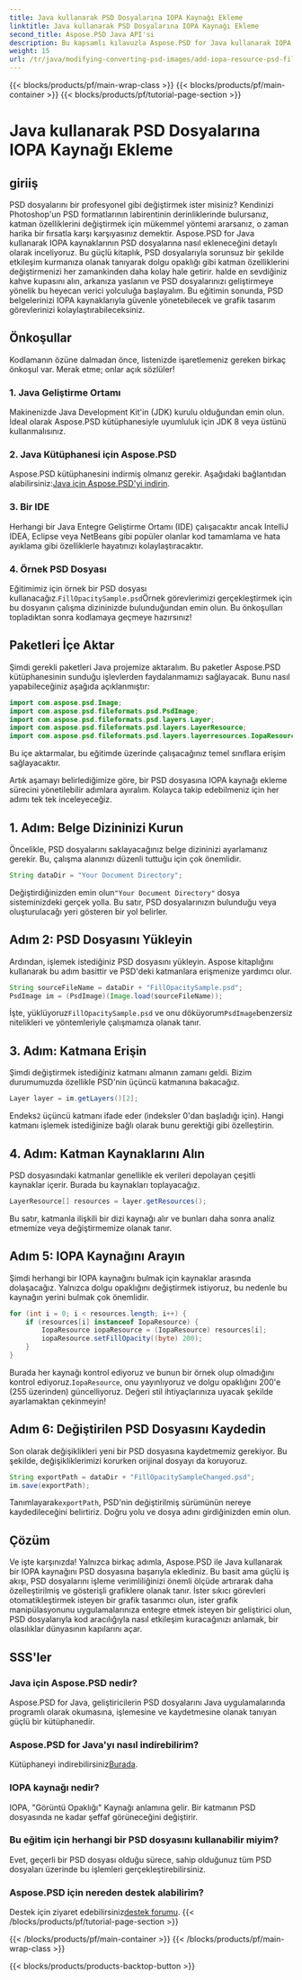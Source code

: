 ```yaml
---
title: Java kullanarak PSD Dosyalarına IOPA Kaynağı Ekleme
linktitle: Java kullanarak PSD Dosyalarına IOPA Kaynağı Ekleme
second_title: Aspose.PSD Java API'si
description: Bu kapsamlı kılavuzla Aspose.PSD for Java kullanarak IOPA kaynaklarını PSD dosyalarına nasıl ekleyeceğinizi öğrenin. Etkili grafik manipülasyonu için basit adımlar.
weight: 15
url: /tr/java/modifying-converting-psd-images/add-iopa-resource-psd-files/
---
```


{{< blocks/products/pf/main-wrap-class >}}
{{< blocks/products/pf/main-container >}}
{{< blocks/products/pf/tutorial-page-section >}}

# Java kullanarak PSD Dosyalarına IOPA Kaynağı Ekleme

## giriiş
PSD dosyalarını bir profesyonel gibi değiştirmek ister misiniz? Kendinizi Photoshop'un PSD formatlarının labirentinin derinliklerinde bulursanız, katman özelliklerini değiştirmek için mükemmel yöntemi ararsanız, o zaman harika bir fırsatla karşı karşıyasınız demektir. Aspose.PSD for Java kullanarak IOPA kaynaklarının PSD dosyalarına nasıl ekleneceğini detaylı olarak inceliyoruz. Bu güçlü kitaplık, PSD dosyalarıyla sorunsuz bir şekilde etkileşim kurmanıza olanak tanıyarak dolgu opaklığı gibi katman özelliklerini değiştirmenizi her zamankinden daha kolay hale getirir.
halde en sevdiğiniz kahve kupasını alın, arkanıza yaslanın ve PSD dosyalarınızı geliştirmeye yönelik bu heyecan verici yolculuğa başlayalım. Bu eğitimin sonunda, PSD belgelerinizi IOPA kaynaklarıyla güvenle yönetebilecek ve grafik tasarım görevlerinizi kolaylaştırabileceksiniz.
## Önkoşullar
Kodlamanın özüne dalmadan önce, listenizde işaretlemeniz gereken birkaç önkoşul var. Merak etme; onlar açık sözlüler!
### 1. Java Geliştirme Ortamı
Makinenizde Java Development Kit'in (JDK) kurulu olduğundan emin olun. İdeal olarak Aspose.PSD kütüphanesiyle uyumluluk için JDK 8 veya üstünü kullanmalısınız. 
### 2. Java Kütüphanesi için Aspose.PSD
 Aspose.PSD kütüphanesini indirmiş olmanız gerekir. Aşağıdaki bağlantıdan alabilirsiniz:[Java için Aspose.PSD'yi indirin](https://releases.aspose.com/psd/java/).
### 3. Bir IDE
Herhangi bir Java Entegre Geliştirme Ortamı (IDE) çalışacaktır ancak IntelliJ IDEA, Eclipse veya NetBeans gibi popüler olanlar kod tamamlama ve hata ayıklama gibi özelliklerle hayatınızı kolaylaştıracaktır.
### 4. Örnek PSD Dosyası
 Eğitimimiz için örnek bir PSD dosyası kullanacağız.`FillOpacitySample.psd`Örnek görevlerimizi gerçekleştirmek için bu dosyanın çalışma dizininizde bulunduğundan emin olun.
Bu önkoşulları topladıktan sonra kodlamaya geçmeye hazırsınız!
## Paketleri İçe Aktar
Şimdi gerekli paketleri Java projemize aktaralım. Bu paketler Aspose.PSD kütüphanesinin sunduğu işlevlerden faydalanmamızı sağlayacak.
Bunu nasıl yapabileceğiniz aşağıda açıklanmıştır:
```java
import com.aspose.psd.Image;
import com.aspose.psd.fileformats.psd.PsdImage;
import com.aspose.psd.fileformats.psd.layers.Layer;
import com.aspose.psd.fileformats.psd.layers.LayerResource;
import com.aspose.psd.fileformats.psd.layers.layerresources.IopaResource;
```
Bu içe aktarmalar, bu eğitimde üzerinde çalışacağınız temel sınıflara erişim sağlayacaktır. 

Artık aşamayı belirlediğimize göre, bir PSD dosyasına IOPA kaynağı ekleme sürecini yönetilebilir adımlara ayıralım. Kolayca takip edebilmeniz için her adımı tek tek inceleyeceğiz.
## 1. Adım: Belge Dizininizi Kurun
Öncelikle, PSD dosyalarını saklayacağınız belge dizininizi ayarlamanız gerekir. Bu, çalışma alanınızı düzenli tuttuğu için çok önemlidir.
```java
String dataDir = "Your Document Directory";
```
 Değiştirdiğinizden emin olun`"Your Document Directory"` dosya sisteminizdeki gerçek yolla. Bu satır, PSD dosyalarınızın bulunduğu veya oluşturulacağı yeri gösteren bir yol belirler.
## Adım 2: PSD Dosyasını Yükleyin 
Ardından, işlemek istediğiniz PSD dosyasını yükleyin. Aspose kitaplığını kullanarak bu adım basittir ve PSD'deki katmanlara erişmenize yardımcı olur.
```java
String sourceFileName = dataDir + "FillOpacitySample.psd";
PsdImage im = (PsdImage)(Image.load(sourceFileName));
```
 İşte, yüklüyoruz`FillOpacitySample.psd` ve onu döküyorum`PsdImage`benzersiz nitelikleri ve yöntemleriyle çalışmamıza olanak tanır. 
## 3. Adım: Katmana Erişin 
Şimdi değiştirmek istediğiniz katmanı almanın zamanı geldi. Bizim durumumuzda özellikle PSD'nin üçüncü katmanına bakacağız.
```java
Layer layer = im.getLayers()[2];
```
 Endeks`2` üçüncü katmanı ifade eder (indeksler 0'dan başladığı için). Hangi katmanı işlemek istediğinize bağlı olarak bunu gerektiği gibi özelleştirin.
## 4. Adım: Katman Kaynaklarını Alın 
PSD dosyasındaki katmanlar genellikle ek verileri depolayan çeşitli kaynaklar içerir. Burada bu kaynakları toplayacağız.
```java
LayerResource[] resources = layer.getResources();
```
Bu satır, katmanla ilişkili bir dizi kaynağı alır ve bunları daha sonra analiz etmemize veya değiştirmemize olanak tanır.
## Adım 5: IOPA Kaynağını Arayın 
Şimdi herhangi bir IOPA kaynağını bulmak için kaynaklar arasında dolaşacağız. Yalnızca dolgu opaklığını değiştirmek istiyoruz, bu nedenle bu kaynağın yerini bulmak çok önemlidir.
```java
for (int i = 0; i < resources.length; i++) {
    if (resources[i] instanceof IopaResource) {
        IopaResource iopaResource = (IopaResource) resources[i];
        iopaResource.setFillOpacity((byte) 200);
    }
}
```
 Burada her kaynağı kontrol ediyoruz ve bunun bir örnek olup olmadığını kontrol ediyoruz.`IopaResource`, onu yayınlıyoruz ve dolgu opaklığını 200'e (255 üzerinden) güncelliyoruz. Değeri stil ihtiyaçlarınıza uyacak şekilde ayarlamaktan çekinmeyin!
## Adım 6: Değiştirilen PSD Dosyasını Kaydedin
Son olarak değişiklikleri yeni bir PSD dosyasına kaydetmemiz gerekiyor. Bu şekilde, değişikliklerimizi korurken orijinal dosyayı da koruyoruz.
```java
String exportPath = dataDir + "FillOpacitySampleChanged.psd";
im.save(exportPath);
```
 Tanımlayarak`exportPath`, PSD'nin değiştirilmiş sürümünün nereye kaydedileceğini belirtiriz. Doğru yolu ve dosya adını girdiğinizden emin olun.
## Çözüm
Ve işte karşınızda! Yalnızca birkaç adımla, Aspose.PSD ile Java kullanarak bir IOPA kaynağını PSD dosyasına başarıyla eklediniz. Bu basit ama güçlü iş akışı, PSD dosyalarını işleme verimliliğinizi önemli ölçüde artırarak daha özelleştirilmiş ve gösterişli grafiklere olanak tanır.
İster sıkıcı görevleri otomatikleştirmek isteyen bir grafik tasarımcı olun, ister grafik manipülasyonunu uygulamalarınıza entegre etmek isteyen bir geliştirici olun, PSD dosyalarıyla kod aracılığıyla nasıl etkileşim kuracağınızı anlamak, bir olasılıklar dünyasının kapılarını açar.
## SSS'ler
### Java için Aspose.PSD nedir?  
Aspose.PSD for Java, geliştiricilerin PSD dosyalarını Java uygulamalarında programlı olarak okumasına, işlemesine ve kaydetmesine olanak tanıyan güçlü bir kütüphanedir.
### Aspose.PSD for Java'yı nasıl indirebilirim?  
 Kütüphaneyi indirebilirsiniz[Burada](https://releases.aspose.com/psd/java/).
### IOPA kaynağı nedir?  
IOPA, "Görüntü Opaklığı" Kaynağı anlamına gelir. Bir katmanın PSD dosyasında ne kadar şeffaf görüneceğini değiştirir.
### Bu eğitim için herhangi bir PSD dosyasını kullanabilir miyim?  
Evet, geçerli bir PSD dosyası olduğu sürece, sahip olduğunuz tüm PSD dosyaları üzerinde bu işlemleri gerçekleştirebilirsiniz.
### Aspose.PSD için nereden destek alabilirim?  
 Destek için ziyaret edebilirsiniz[destek forumu](https://forum.aspose.com/c/psd/34).
{{< /blocks/products/pf/tutorial-page-section >}}

{{< /blocks/products/pf/main-container >}}
{{< /blocks/products/pf/main-wrap-class >}}

{{< blocks/products/products-backtop-button >}}
